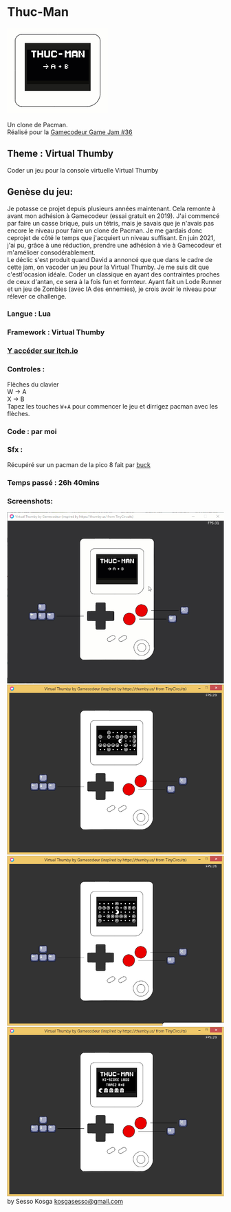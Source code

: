# Thuc-Man

![Cover](screenshots/home.gif)

Un clone de Pacman.  
Réalisé pour la [Gamecodeur Game Jam #36](https://itch.io/jam/gamecodeur-gamejam-36)

## Theme : Virtual Thumby

Coder un jeu pour la console virtuelle Virtual Thumby

## Genèse du jeu:

Je potasse ce projet depuis plusieurs années maintenant. Cela remonte à avant mon adhésion à Gamecodeur
(essai gratuit en 2019). J'ai commencé par faire un casse brique, puis un tétris, mais je savais que je n'avais
pas encore le niveau pour faire un clone de Pacman. Je me gardais donc ceprojet de côté le temps que j'acquiert un niveau suffisant. En juin 2021, j'ai pu, grâce à une réduction, prendre une adhésion à vie à Gamecodeur et m'amélioer consodérablement.  
Le déclic s'est produit quand David a annoncé que que dans le cadre de cette jam, on vacoder un jeu pour
la Virtual Thumby. Je me suis dit que c'estl'ocasion idéale. Coder un classique en ayant des contraintes
proches de ceux d'antan, ce sera à la fois fun et formteur. Ayant fait un Lode Runner et un jeu de Zombies
(avec IA des ennemies), je crois avoir le niveau pour rélever ce challenge.

### Langue : Lua

### Framework : Virtual Thumby

### [Y accéder sur itch.io](https://senor16.itch.io/thuc-man)

### Controles :

Flèches du clavier  
W -> A  
X -> B  
Tapez les touches `W`+`A` pour commencer le jeu et dirrigez pacman avec les flèches.

### Code : par moi

### Sfx :

Récupéré sur un pacman de la pico 8 fait par [buck](https://www.lexaloffle.com/bbs/?pid=113097)

### Temps passé : 26h 40mins

### Screenshots:

![](screenshots/thucmanhome.gif)
![](screenshots/screen1.png)
![](screenshots/screen2.png)
![](screenshots/screen3.png)
by Sesso Kosga kosgasesso@gmail.com
